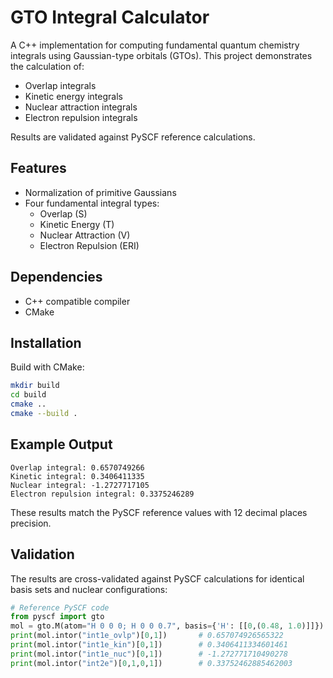 # GTO Integral Calculator

A C++ implementation for computing fundamental quantum chemistry integrals using Gaussian-type orbitals (GTOs). This project demonstrates the calculation of:

- Overlap integrals
- Kinetic energy integrals
- Nuclear attraction integrals
- Electron repulsion integrals

Results are validated against PySCF reference calculations.

## Features

- Normalization of primitive Gaussians
- Four fundamental integral types:
  - Overlap (S)
  - Kinetic Energy (T)
  - Nuclear Attraction (V)
  - Electron Repulsion (ERI)

## Dependencies

- C++ compatible compiler
- CMake

## Installation

Build with CMake:

```bash
mkdir build
cd build
cmake ..
cmake --build .
```

## Example Output

```
Overlap integral: 0.6570749266
Kinetic integral: 0.3406411335
Nuclear integral: -1.2727717105
Electron repulsion integral: 0.3375246289
```

These results match the PySCF reference values with 12 decimal places precision.

## Validation

The results are cross-validated against PySCF calculations for identical basis sets and nuclear configurations:

```python
# Reference PySCF code
from pyscf import gto
mol = gto.M(atom="H 0 0 0; H 0 0 0.7", basis={'H': [[0,(0.48, 1.0)]]})
print(mol.intor("int1e_ovlp")[0,1])       # 0.657074926565322
print(mol.intor("int1e_kin")[0,1])        # 0.3406411334601461
print(mol.intor("int1e_nuc")[0,1])        # -1.272771710490278
print(mol.intor("int2e")[0,1,0,1])        # 0.33752462885462003
```

